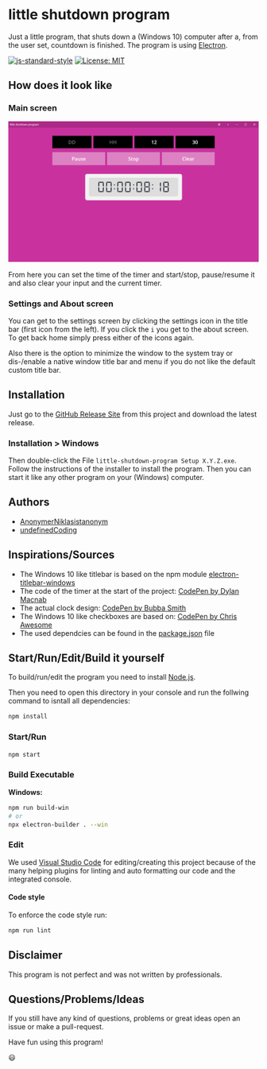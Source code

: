 # little shutdown program

Just a little program, that shuts down a (Windows 10) computer after a, from the user set, countdown is finished. The program is using [Electron](https://electronjs.org/).

[![js-standard-style](https://img.shields.io/badge/code%20style-standard-brightgreen.svg)](http://standardjs.com)
[![License: MIT](https://img.shields.io/badge/license-MIT-brightgreen.svg)](https://opensource.org/licenses/MIT)

## How does it look like

### Main screen

![main-screen-screenshot](/pictures/main-screen-screenshot.png)

From here you can set the time of the timer and start/stop, pause/resume it and also clear your input and the current timer.

### Settings and About screen

You can get to the settings screen by clicking the settings icon in the title bar (first icon from the left).
If you click the `i` you get to the about screen.
To get back home simply press either of the icons again.

Also there is the option to minimize the window to the system tray or dis-/enable a native window title bar and menu if you do not like the default custom title bar.

## Installation

Just go to the [GitHub Release Site](https://github.com/undefinedCoding/little-shutdown-program/releases) from this project and download the latest release.

### Installation > Windows

Then double-click the File `little-shutdown-program Setup X.Y.Z.exe`.
Follow the instructions of the installer to install the program.
Then you can start it like any other program on your (Windows) computer.

## Authors

- [AnonymerNiklasistanonym](https://github.com/AnonymerNiklasistanonym)
- [undefinedCoding](https://github.com/undefinedCoding)

## Inspirations/Sources

- The Windows 10 like titlebar is based on the npm module [electron-titlebar-windows](https://www.npmjs.com/package/electron-titlebar-windows)
- The code of the timer at the start of the project: [CodePen by Dylan Macnab](https://codepen.io/DylanMacnab/pen/EVBPzK?q=Javascript+Timer&limit=all&type=type-pens)
- The actual clock design: [CodePen by Bubba Smith](https://codepen.io/bsmith/pen/drElg?q=digital%20clock&order=popularity&depth=everything&show_forks=false)
- The Windows 10 like checkboxes are based on: [CodePen by Chris Awesome](https://codepen.io/ChrisAwesome/pen/yNdMEP?q=windows%2010&order=popularity&depth=everything&show_forks=false)
- The used dependcies can be found in the [package.json](package.json) file

## Start/Run/Edit/Build it yourself

To build/run/edit the program you need to install [Node.js](https://nodejs.org/en/).

Then you need to open this directory in your console and run the follwing command to isntall all dependencies:

``` bash
npm install
```

### Start/Run

``` bash
npm start
```

### Build Executable

**Windows:**

``` bash
npm run build-win
# or
npx electron-builder . --win
```

### Edit

We used [Visual Studio Code](https://code.visualstudio.com/) for editing/creating this project because of the many helping plugins for linting and auto formatting our code and the integrated console.

#### Code style

To enforce the code style run:

```bash
npm run lint
```

## Disclaimer

This program is not perfect and was not written by professionals.

## Questions/Problems/Ideas

If you still have any kind of questions, problems or great ideas open an issue or make a pull-request.

Have fun using this program!

😃
